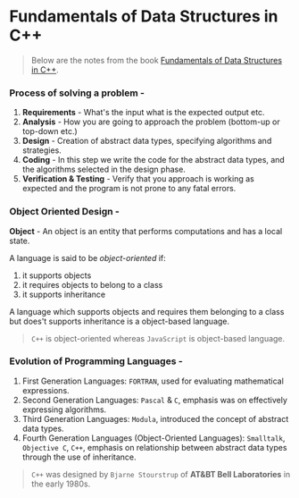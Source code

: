 # Fundamentals of Data Structures in C++

> Below are the notes from the book [Fundamentals of Data Structures in C++](https://www.amazon.in/Fundamentals-Data-Structures-Sahni-Horowitz/dp/8173716064).

### Process of solving a problem -

1. **Requirements** - What's the input what is the expected output etc.
2. **Analysis** - How you are going to approach the problem (bottom-up or top-down etc.)
3. **Design** - Creation of abstract data types, specifying algorithms and strategies.
4. **Coding** - In this step we write the code for the abstract data types, and the algorithms selected in the design phase.
5. **Verification & Testing** - Verify that you approach is working as expected and the program is not prone to any fatal errors.

### Object Oriented Design -

**Object** - An object is an entity that performs computations and has a local state.

A language is said to be _object-oriented_ if:

1. it supports objects
2. it requires objects to belong to a class
3. it supports inheritance

A language which supports objects and requires them belonging to a class but does't supports inheritance is a object-based language.

> `C++` is object-oriented whereas `JavaScript` is object-based language.

### Evolution of Programming Languages -

1. First Generation Languages: `FORTRAN`, used for evaluating mathematical expressions.
2. Second Generation Languages: `Pascal` & `C`, emphasis was on effectively expressing algorithms.
3. Third Generation Languages: `Modula`, introduced the concept of abstract data types.
4. Fourth Generation Languages (Object-Oriented Languages): `Smalltalk`, `Objective C`, `C++`, emphasis on relationship between abstract data types through the use of inheritance.

> `C++` was designed by `Bjarne Stourstrup` of **AT&BT Bell Laboratories** in the early 1980s.
